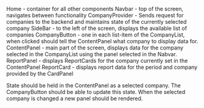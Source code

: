 Home - container for all other components
Navbar - top of the screen, navigates between functionality
CompanyProvider - Sends request for companies to the backend and maintains state of the currently selected company
    SideBar - to the left of the screen, displays the available list of companies
            CompanyButton - one in each list-item of the CompanyList, when clicked should tell the ContentPanel what company to display data for. 
    ContentPanel - main part of the screen, displays data for the company selected in the CompanyList using the panel selected in the Nabvar.
        ReportPanel - displays ReportCards for the company currently set in the ContentPanel
            ReportCard - displays report data for the period and company provided by the CardPanel

State should be held in the ContentPanel as a selected company. The CompanyButton should be able to update this state. When the selected company is changed a new panel should be rendered.